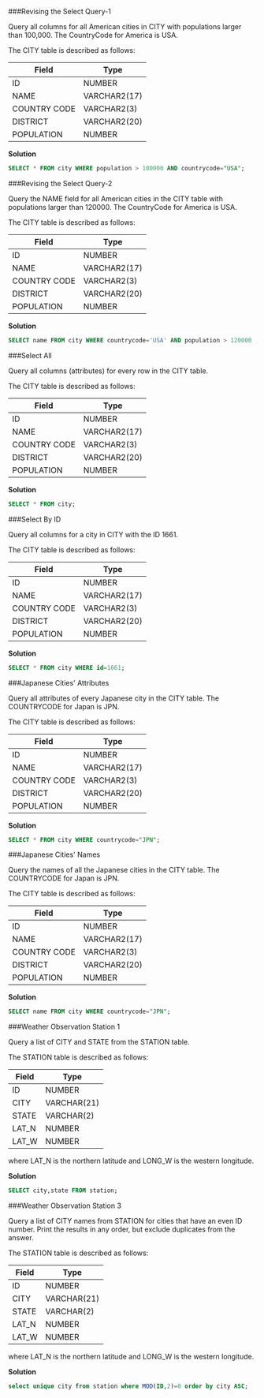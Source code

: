 ###Revising the Select Query-1

Query all columns for all American cities in CITY with populations larger than 100,000. The CountryCode for America is USA.

The CITY table is described as follows:

|Field 	      | Type          |
|------------ |---------------|
|ID 	        |  NUMBER       |
|NAME 	      | VARCHAR2(17)  |
|COUNTRY CODE |  	VARCHAR2(3) |
|DISTRICT 	  |  VARCHAR2(20) |
|POPULATION 	| NUMBER        |

**Solution**
```sql
SELECT * FROM city WHERE population > 100000 AND countrycode="USA";
```

###Revising the Select Query-2

Query the NAME field for all American cities in the CITY table with populations larger than 120000. The CountryCode for America is USA. 

The CITY table is described as follows:

|Field 	      | Type          |
|------------ |---------------|
|ID 	        |  NUMBER       |
|NAME 	      | VARCHAR2(17)  |
|COUNTRY CODE |  	VARCHAR2(3) |
|DISTRICT 	  |  VARCHAR2(20) |
|POPULATION 	| NUMBER        |

**Solution**
```sql
SELECT name FROM city WHERE countrycode='USA' AND population > 120000 ;
```

###Select All

Query all columns (attributes) for every row in the CITY table.

The CITY table is described as follows:

|Field 	      | Type          |
|------------ |---------------|
|ID 	        |  NUMBER       |
|NAME 	      | VARCHAR2(17)  |
|COUNTRY CODE |  	VARCHAR2(3) |
|DISTRICT 	  |  VARCHAR2(20) |
|POPULATION 	| NUMBER        |

**Solution**
```sql
SELECT * FROM city;
```

###Select By ID

Query all columns for a city in CITY with the ID 1661.

The CITY table is described as follows:

|Field 	      | Type          |
|------------ |---------------|
|ID 	        |  NUMBER       |
|NAME 	      | VARCHAR2(17)  |
|COUNTRY CODE |  	VARCHAR2(3) |
|DISTRICT 	  |  VARCHAR2(20) |
|POPULATION 	| NUMBER        |

**Solution**
```sql
SELECT * FROM city WHERE id=1661;
```

###Japanese Cities' Attributes

Query all attributes of every Japanese city in the CITY table. The COUNTRYCODE for Japan is JPN. 

The CITY table is described as follows:

|Field 	      | Type          |
|------------ |---------------|
|ID 	        |  NUMBER       |
|NAME 	      | VARCHAR2(17)  |
|COUNTRY CODE |  	VARCHAR2(3) |
|DISTRICT 	  |  VARCHAR2(20) |
|POPULATION 	| NUMBER        |

**Solution**
```sql
SELECT * FROM city WHERE countrycode="JPN";
```

###Japanese Cities' Names

Query the names of all the Japanese cities in the CITY table. The COUNTRYCODE for Japan is JPN. 

The CITY table is described as follows:

|Field 	      | Type          |
|------------ |---------------|
|ID 	        |  NUMBER       |
|NAME 	      | VARCHAR2(17)  |
|COUNTRY CODE |  	VARCHAR2(3) |
|DISTRICT 	  |  VARCHAR2(20) |
|POPULATION 	| NUMBER        |

**Solution**
```sql
SELECT name FROM city WHERE countrycode="JPN";
```

###Weather Observation Station 1

Query a list of CITY and STATE from the STATION table. 

The STATION table is described as follows: 

|Field  | Type        |
|-------|-------------|
|ID     | NUMBER      |
|CITY   | VARCHAR(21) |
|STATE  | VARCHAR(2)  |
|LAT_N  | NUMBER      |
|LAT_W  | NUMBER      |

where LAT_N is the northern latitude and LONG_W is the western longitude.

**Solution**
```sql
SELECT city,state FROM station;
```

###Weather Observation Station 3

Query a list of CITY names from STATION for cities that have an even ID number. Print the results in any order, but exclude duplicates from the answer.

The STATION table is described as follows: 

|Field  | Type        |
|-------|-------------|
|ID     | NUMBER      |
|CITY   | VARCHAR(21) |
|STATE  | VARCHAR(2)  |
|LAT_N  | NUMBER      |
|LAT_W  | NUMBER      |

where LAT_N is the northern latitude and LONG_W is the western longitude.

**Solution**
```sql
select unique city from station where MOD(ID,2)=0 order by city ASC;
```









